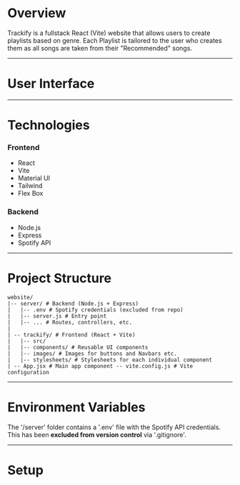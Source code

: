 # Overview

Trackify is a fullstack React (Vite) website that allows users to create playlists based on genre.
Each Playlist is tailored to the user who creates them as all songs are taken from their "Recommended" songs.

---


# User Interface




---


# Technologies

### Frontend
<ul>
  <li>React</li>
  <li>Vite</li>
  <li>Material UI</li>
  <li>Tailwind</li>
  <li>Flex Box</li>
</ul>


### Backend
<ul>
  <li>Node.js</li>
  <li>Express</li>
  <li>Spotify API</li>
</ul>


---

# Project Structure

```
website/
|-- server/ # Backend (Node.js + Express)
|   |-- .env # Spotify credentials (excluded from repo)
|   |-- server.js # Entry point
|   |-- ... # Routes, controllers, etc. 
|
| -- trackify/ # Frontend (React + Vite)
|   |-- src/
|   |-- components/ # Reusable UI components
|   |-- images/ # Images for buttons and Navbars etc.
|   |-- stylesheets/ # Stylesheets for each individual component
| -- App.jsx # Main app component -- vite.config.js # Vite configuration
```



---

# Environment Variables

The '/server' folder contains a '.env' file with the Spotify API credentials.
This has been **excluded from version control** via '.gitignore'.


---

# Setup


